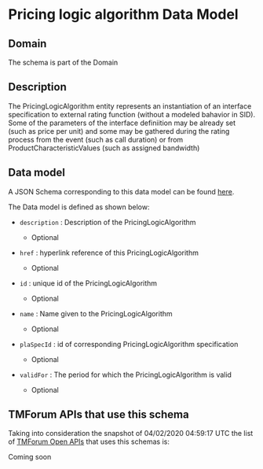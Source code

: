 # Pricing logic algorithm Data Model

## Domain

The  schema is part of the  Domain

## Description

The PricingLogicAlgorithm entity represents an instantiation of an interface specification to external rating function (without a modeled bahavior in SID). Some of the parameters of the interface definiition may be already set (such as price per unit) and some may be gathered during the rating process from the event (such as call duration) or from ProductCharacteristicValues (such as assigned bandwidth)

## Data model

A JSON Schema corresponding to this data model can be found
[here](https://github.com/tmforum-rand/schemas/blob/candidates/Product/PricingLogicAlgorithm.schema.json).

The Data model is defined as shown below:

- `description` : Description of the PricingLogicAlgorithm

  - Optional


- `href` : hyperlink reference of this PricingLogicAlgorithm

  - Optional


- `id` : unique id of the PricingLogicAlgorithm

  - Optional


- `name` : Name given to the PricingLogicAlgorithm

  - Optional


- `plaSpecId` : id of corresponding PricingLogicAlgorithm specification

  - Optional


- `validFor` : The period for which the PricingLogicAlgorithm is valid

  - Optional






## TMForum APIs that use this schema

Taking into consideration the snapshot of 04/02/2020 04:59:17 UTC the list of [TMForum Open APIs](https://www.tmforum.org/open-apis/) that uses this schemas is:

Coming soon